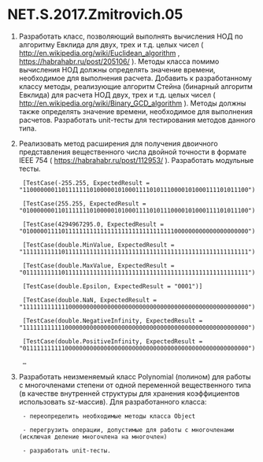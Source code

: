 # NET.S.2017.Zmitrovich.05

1) Разработать класс, позволяющий выполнять вычисления НОД по алгоритму Евклида для двух, трех и т.д. целых чисел ( http://en.wikipedia.org/wiki/Euclidean_algorithm , https://habrahabr.ru/post/205106/ ). Методы класса помимо вычисления НОД должны определять значение времени, необходимое для выполнения расчета. Добавить к разработанному классу методы, реализующие алгоритм Стейна (бинарный алгоритм Евклида) для расчета НОД двух, трех и т.д. целых чисел ( http://en.wikipedia.org/wiki/Binary_GCD_algorithm ). Методы должны также  определять значение времени, необходимое для выполнения расчетов. Разработать unit-тесты для тестирования методов данного типа.

2) Реализовать метод расширения для получения двоичного представления вещественного числа двойной точности в формате IEEE 754 ( https://habrahabr.ru/post/112953/ ). Разработать модульные тесты.

        [TestCase(-255.255, ExpectedResult = "1100000001101111111010000010100011110101110000101000111101011100")]

        [TestCase(255.255, ExpectedResult = "0100000001101111111010000010100011110101110000101000111101011100")]

        [TestCase(4294967295.0, ExpectedResult = "0100000111101111111111111111111111111111111000000000000000000000")]

        [TestCase(double.MinValue, ExpectedResult = "1111111111101111111111111111111111111111111111111111111111111111")]

        [TestCase(double.MaxValue, ExpectedResult = "0111111111101111111111111111111111111111111111111111111111111111")]

        [TestCase(double.Epsilon, ExpectedResult = "0001")]

        [TestCase(double.NaN, ExpectedResult = "1111111111111000000000000000000000000000000000000000000000000000")]

        [TestCase(double.NegativeInfinity, ExpectedResult = "1111111111110000000000000000000000000000000000000000000000000000")]

        [TestCase(double.PositiveInfinity, ExpectedResult = "0111111111110000000000000000000000000000000000000000000000000000")]

        …

3) Разработать неизменяемый класс Polynomial (полином) для работы с многочленами степени  от одной переменной вещественного типа (в качестве внутренней структуры для хранения коэффициентов использовать sz-массив). 
Для разработанного класса:

        - переопределить необходимые методы класса Object

        - перегрузить операции, допустимые для работы с многочленами (исключая деление многочлена на многочлен)

        - разработать unit-тесты.
